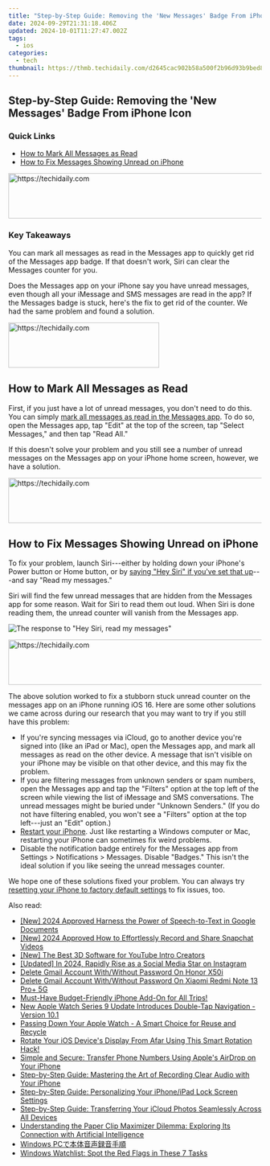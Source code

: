 ```yaml
---
title: "Step-by-Step Guide: Removing the 'New Messages' Badge From iPhone Icon"
date: 2024-09-29T21:31:18.406Z
updated: 2024-10-01T11:27:47.002Z
tags:
  - ios
categories:
  - tech
thumbnail: https://thmb.techidaily.com/d2645cac902b58a500f2b96d93b9bed8c46b609d252237be0c9a3bba1af211f6.jpg
---
```


## Step-by-Step Guide: Removing the 'New Messages' Badge From iPhone Icon

### Quick Links

* [How to Mark All Messages as Read](https://ai-live-streaming.techidaily.com/the-boxing-streaming-websites-you-cant-afford-to-miss-for-2024/)
* [How to Fix Messages Showing Unread on iPhone](https://phone-solutions.techidaily.com/free-electronic-signatures-for-word-2003-by-ldigisigner-sign-a-word-sign-a-word/)

<!-- affiliate ads begin -->
<a href="https://appsumo.8odi.net/c/5597632/2144287/7443" target="_top" id="2144287">
  <img src="//a.impactradius-go.com/display-ad/7443-2144287" border="0" alt="https://techidaily.com" width="600" height="90"/>
</a>
<img height="0" width="0" src="https://appsumo.8odi.net/i/5597632/2144287/7443" style="position:absolute;visibility:hidden;" border="0" />
<!-- affiliate ads end -->

### Key Takeaways

 You can mark all messages as read in the Messages app to quickly get rid of the Messages app badge. If that doesn't work, Siri can clear the Messages counter for you.

 Does the Messages app on your iPhone say you have unread messages, even though all your iMessage and SMS messages are read in the app? If the Messages badge is stuck, here's the fix to get rid of the counter. We had the same problem and found a solution.

<!-- affiliate ads begin -->
<a href="https://aligracehair.sjv.io/c/5597632/1948949/19272" target="_top" id="1948949">
  <img src="//a.impactradius-go.com/display-ad/19272-1948949" border="0" alt="https://techidaily.com" width="300" height="90"/>
</a>
<img height="0" width="0" src="https://aligracehair.sjv.io/i/5597632/1948949/19272" style="position:absolute;visibility:hidden;" border="0" />
<!-- affiliate ads end -->

##  How to Mark All Messages as Read

 First, if you just have a lot of unread messages, you don't need to do this. You can simply [mark all messages as read in the Messages app](https://facebook-record-videos.techidaily.com/unleash-creativity-exclusive-free-youtube-banner-templates-for-2024/). To do so, open the Messages app, tap "Edit" at the top of the screen, tap "Select Messages," and then tap "Read All."

 If this doesn't solve your problem and you still see a number of unread messages on the Messages app on your iPhone home screen, however, we have a solution.

<!-- affiliate ads begin -->
<a href="https://bluettius.sjv.io/c/5597632/2139123/17108" target="_top" id="2139123">
  <img src="//a.impactradius-go.com/display-ad/17108-2139123" border="0" alt="https://techidaily.com" width="728" height="90"/>
</a>
<img height="0" width="0" src="https://bluettius.sjv.io/i/5597632/2139123/17108" style="position:absolute;visibility:hidden;" border="0" />
<!-- affiliate ads end -->

##  How to Fix Messages Showing Unread on iPhone

 To fix your problem, launch Siri---either by holding down your iPhone's Power button or Home button, or by [saying "Hey Siri" if you've set that up](https://iphone-unlock.techidaily.com/in-2024-unlocking-apple-iphone-8-lock-screen-3-foolproof-methods-that-actually-work-drfone-by-drfone-ios/)\---and say "Read my messages."

 Siri will find the few unread messages that are hidden from the Messages app for some reason. Wait for Siri to read them out loud. When Siri is done reading them, the unread counter will vanish from the Messages app.

![The response to "Hey Siri, read my messages"](https://static1.howtogeekimages.com/wordpress/wp-content/uploads/2023/04/siri-read-messages.png) 

<!-- affiliate ads begin -->
<a href="https://appsumo.8odi.net/c/5597632/2130869/7443" target="_top" id="2130869">
  <img src="//a.impactradius-go.com/display-ad/7443-2130869" border="0" alt="https://techidaily.com" width="600" height="90"/>
</a>
<img height="0" width="0" src="https://appsumo.8odi.net/i/5597632/2130869/7443" style="position:absolute;visibility:hidden;" border="0" />
<!-- affiliate ads end -->

 The above solution worked to fix a stubborn stuck unread counter on the messages app on an iPhone running iOS 16\. Here are some other solutions we came across during our research that you may want to try if you still have this problem:

* If you're syncing messages via iCloud, go to another device you're signed into (like an iPad or Mac), open the Messages app, and mark all messages as read on the other device. A message that isn't visible on your iPhone may be visible on that other device, and this may fix the problem.
* If you are filtering messages from unknown senders or spam numbers, open the Messages app and tap the "Filters" option at the top left of the screen while viewing the list of iMessage and SMS conversations. The unread messages might be buried under "Unknown Senders." (If you do not have filtering enabled, you won't see a "Filters" option at the top left---just an "Edit" option.)
* [Restart your iPhone](https://extra-resources.techidaily.com/navigating-to-get-windows-movie-maker-6-installed/). Just like restarting a Windows computer or Mac, restarting your iPhone can sometimes fix weird problems.
* Disable the notification badge entirely for the Messages app from Settings > Notifications > Messages. Disable "Badges." This isn't the ideal solution if you like seeing the unread messages counter.

 We hope one of these solutions fixed your problem. You can always try [resetting your iPhone to factory default settings](https://facebook-video-content.techidaily.com/group-gallery-video-extractor/) to fix issues, too.

<ins class="adsbygoogle"
     style="display:block"
     data-ad-format="autorelaxed"
     data-ad-client="ca-pub-7571918770474297"
     data-ad-slot="1223367746"></ins>

<ins class="adsbygoogle"
     style="display:block"
     data-ad-client="ca-pub-7571918770474297"
     data-ad-slot="8358498916"
     data-ad-format="auto"
     data-full-width-responsive="true"></ins>

<span class="atpl-alsoreadstyle">Also read:</span>
<div><ul>
<li><a href="https://fox-cloud.techidaily.com/new-2024-approved-harness-the-power-of-speech-to-text-in-google-documents/"><u>[New] 2024 Approved Harness the Power of Speech-to-Text in Google Documents</u></a></li>
<li><a href="https://snapchat-videos.techidaily.com/new-2024-approved-how-to-effortlessly-record-and-share-snapchat-videos/"><u>[New] 2024 Approved How to Effortlessly Record and Share Snapchat Videos</u></a></li>
<li><a href="https://youtube-web.techidaily.com/he-best-3d-software-for-youtube-intro-creators/"><u>[New] The Best 3D Software for YouTube Intro Creators</u></a></li>
<li><a href="https://instagram-video-recordings.techidaily.com/updated-in-2024-rapidly-rise-as-a-social-media-star-on-instagram/"><u>[Updated] In 2024, Rapidly Rise as a Social Media Star on Instagram</u></a></li>
<li><a href="https://unlock-android.techidaily.com/delete-gmail-account-withwithout-password-on-honor-x50i-by-drfone-android/"><u>Delete Gmail Account With/Without Password On Honor X50i</u></a></li>
<li><a href="https://unlock-android.techidaily.com/delete-gmail-account-withwithout-password-on-xiaomi-redmi-note-13-proplus-5g-by-drfone-android/"><u>Delete Gmail Account With/Without Password On Xiaomi Redmi Note 13 Pro+ 5G</u></a></li>
<li><a href="https://os-tips.techidaily.com/must-have-budget-friendly-iphone-add-on-for-all-trips/"><u>Must-Have Budget-Friendly iPhone Add-On for All Trips!</u></a></li>
<li><a href="https://os-tips.techidaily.com/new-apple-watch-series-9-update-introduces-double-tap-navigation-version-101/"><u>New Apple Watch Series 9 Update Introduces Double-Tap Navigation - Version 10.1</u></a></li>
<li><a href="https://os-tips.techidaily.com/passing-down-your-apple-watch-a-smart-choice-for-reuse-and-recycle/"><u>Passing Down Your Apple Watch - A Smart Choice for Reuse and Recycle</u></a></li>
<li><a href="https://os-tips.techidaily.com/rotate-your-ios-devices-display-from-afar-using-this-smart-rotation-hack/"><u>Rotate Your iOS Device's Display From Afar Using This Smart Rotation Hack!</u></a></li>
<li><a href="https://os-tips.techidaily.com/simple-and-secure-transfer-phone-numbers-using-apples-airdrop-on-your-iphone/"><u>Simple and Secure: Transfer Phone Numbers Using Apple's AirDrop on Your iPhone</u></a></li>
<li><a href="https://os-tips.techidaily.com/step-by-step-guide-mastering-the-art-of-recording-clear-audio-with-your-iphone/"><u>Step-by-Step Guide: Mastering the Art of Recording Clear Audio with Your iPhone</u></a></li>
<li><a href="https://os-tips.techidaily.com/step-by-step-guide-personalizing-your-iphoneipad-lock-screen-settings/"><u>Step-by-Step Guide: Personalizing Your iPhone/iPad Lock Screen Settings</u></a></li>
<li><a href="https://os-tips.techidaily.com/step-by-step-guide-transferring-your-icloud-photos-seamlessly-across-all-devices/"><u>Step-by-Step Guide: Transferring Your iCloud Photos Seamlessly Across All Devices</u></a></li>
<li><a href="https://tech-haven.techidaily.com/understanding-the-paper-clip-maximizer-dilemma-exploring-its-connection-with-artificial-intelligence/"><u>Understanding the Paper Clip Maximizer Dilemma: Exploring Its Connection with Artificial Intelligence</u></a></li>
<li><a href="https://video-capture.techidaily.com/1726030274338-windows-pc/"><u>Windows PCで本体音声録音手順</u></a></li>
<li><a href="https://win11-tips.techidaily.com/windows-watchlist-spot-the-red-flags-in-these-7-tasks/"><u>Windows Watchlist: Spot the Red Flags in These 7 Tasks</u></a></li>
</ul></div>

